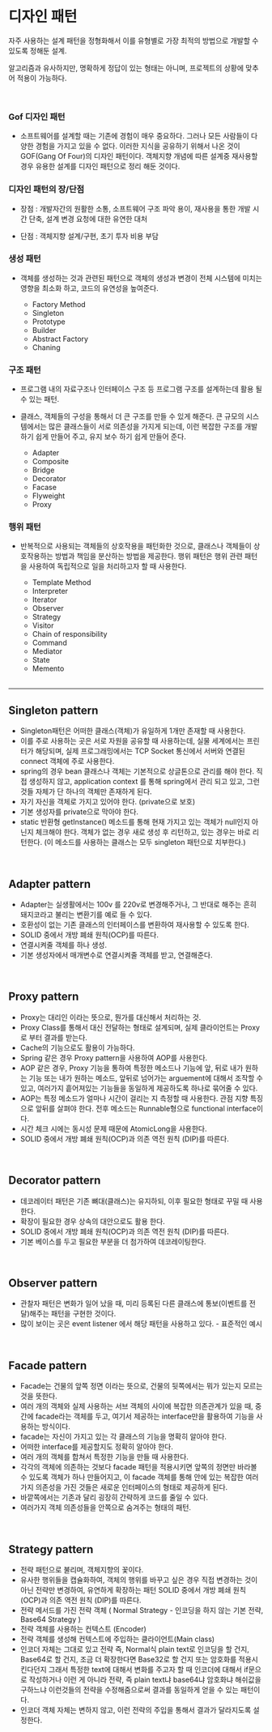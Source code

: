 # 디자인 패턴

자주 사용하는 설계 패턴을 정형화해서 이를 유형별로 가장 최적의 방법으로 개발할 수 있도록 정해둔 설계.

알고리즘과 유사하지만, 명확하게 정답이 있는 형태는 아니며, 프로젝트의 상황에 맞추어 적용이 가능하다.

 <br>

### Gof 디자인 패턴

- 소프트웨어를 설계할 때는 기존에 경험이 매우 중요하다. 그러나 모든 사람들이 다양한 경험을 가지고 있을 수 없다. 이러한 지식을 공유하기 위해서 나온 것이 GOF(Gang Of Four)의 디자인 패턴이다. 객체지향 개념에 따른 설계중 재사용할 경우 유용한 설계를 디자인 패턴으로 정리 해둔 것이다.


### 디자인 패턴의 장/단점

- 장점 : 개발자간의 원활한 소통, 소프트웨어 구조 파악 용이, 재사용을 통한 개발 시간 단축, 설계 변경 요청에 대한 유연한 대처

- 단점 : 객체지향 설계/구현, 초기 투자 비용 부담


### 생성 패턴

- 객체를 생성하는 것과 관련된 패턴으로 객체의 생성과 변경이 전체 시스템에 미치는 영향을 최소화 하고, 코드의 유연성을 높여준다.

  - Factory Method
  - Singleton
  - Prototype
  - Builder
  - Abstract Factory
  - Chaning
 

### 구조 패턴

- 프로그램 내의 자료구조나 인터페이스 구조 등 프로그램 구조를 설계하는데 활용 될 수 있는 패턴.

- 클래스, 객체들의 구성을 통해서 더 큰 구조를 만들 수 있게 해준다. 큰 규모의 시스템에서는 많은 클래스들이 서로 의존성을 가지게 되는데, 이런 복잡한 구조를 개발하기 쉽게 만들어 주고, 유지 보수 하기 쉽게 만들어 준다.

  - Adapter
  - Composite
  - Bridge
  - Decorator
  - Facase
  - Flyweight
  - Proxy
 

### 행위 패턴

- 반복적으로 사용되는 객체들의 상호작용을 패턴화한 것으로, 클래스나 객체들이 상호작용하는 방법과 책임을 분산하는 방법을 제공한다. 행위 패턴은 행위 관련 패턴을 사용하여 독립적으로 일을 처리하고자 할 때 사용한다.

  - Template Method
  - Interpreter
  - Iterator
  - Observer
  - Strategy
  - Visitor
  - Chain of responsibility
  - Command
  - Mediator
  - State
  - Memento
  
  <br>
  
-----


## Singleton pattern
- Singleton패턴은 어떠한 클래스(객체)가 유일하게 1개만 존재할 때 사용한다.
- 이를 주로 사용하는 곳은 서로 자원을 공유할 때 사용하는데, 실물 세계에서는 프린터가 해당되며, 실제 프로그래밍에서는 TCP Socket 통신에서 서버와 연결된 connect 객체에 주로 사용한다.
- spring의 경우 bean 클래스나 객체는 기본적으로 상글톤으로 관리를 해야 한다. 직접 생성하지 않고, application context 를 통해 spring에서 관리 되고 있고, 그런 것들 자체가 단 하나의 객체만 존재하게 된다.
- 자기 자신을 객체로 가지고 있어야 한다. (private으로 보호)
- 기본 생성자를 private으로 막아야 한다. 
- static 반환형 getInstance() 메소드를 통해 현재 가지고 있는 객체가 null인지 아닌지 체크해야 한다. 객체가 없는 경우 새로 생성 후 리턴하고, 있는 경우는 바로 리턴한다. (이 메소드를 사용하는 클래스는 모두 singleton 패턴으로 치부한다.)

<br>

## Adapter pattern
- Adapter는 실생활에서는 100v 를 220v로 변경해주거나, 그 반대로 해주는 흔히 돼지코라고 불리는 변환기를 예로 들 수 있다.
- 호환성이 없는 기존 클래스의 인터페이스를 변환하여 재사용할 수 있도록 한다.
- SOLID 중에서 개방 폐쇄 원칙(OCP)를 따른다. 
- 연결시켜줄 객체를 하나 생성.
- 기본 생성자에서 매개변수로 연결시켜줄 객체를 받고, 연결해준다.

<br>

## Proxy pattern
- Proxy는 대리인 이라는 뜻으로, 뭔가를 대신해서 처리하는 것.
- Proxy Class를 통해서 대신 전달하는 형태로 설계되며, 실제 클라이언트는 Proxy로 부터 결과를 받는다.
- Cache의 기능으로도 활용이 가능하다. 
- Spring 같은 경우 Proxy pattern을 사용하여 AOP를 사용한다.
- AOP 같은 경우, Proxy 기능을 통하여 특정한 메소드나 기능에 앞, 뒤로 내가 원하는 기능 또는 내가 원하는 메소드, 앞뒤로 넘어가는 arguement에 대해서 조작할 수 있고, 여러가지 흩어져있는 기능들을 동일하게 제공하도록 하나로 묶어줄 수 있다.
- AOP는 특정 메소드가 얼마나 시간이 걸리는 지 측정할 때 사용한다. 관점 지향 특징으로 앞뒤를 살펴야 한다. 전후 메소드는 Runnable형으로 functional interface이다. 
- 시간 체크 시에는 동시성 문제 때문에 AtomicLong을 사용한다.
- SOLID 중에서 개방 폐쇄 원칙(OCP)과 의존 역전 원칙 (DIP)를 따른다.

<br>

## Decorator pattern
- 데코레이터 패턴은 기존 뼈대(클래스)는 유지하되, 이후 필요한 형태로 꾸밀 때 사용한다. 
- 확장이 필요한 경우 상속의 대안으로도 활용 한다.
- SOLID 중에서 개방 폐쇄 원칙(OCP)과 의존 역전 원칙 (DIP)를 따른다.
- 기본 베이스를 두고 필요한 부분을 더 첨가하여 데코레이팅한다.

<br>

## Observer pattern
- 관찰자 패턴은 변화가 일어 났을 때, 미리 등록된 다른 클래스에 통보(이벤트를 전달)해주는 패턴을 구현한 것이다.
- 많이 보이는 곳은 event listener 에서 해당 패턴을 사용하고 있다. - 표준적인 예시

<br>

## Facade pattern
- Facade는 건물의 앞쪽 정면 이라는 뜻으로, 건물의 뒷쪽에서는 뭐가 있는지 모르는 것을 뜻한다.
- 여러 개의 객체와 실제 사용하는 서브 객체의 사이에 복잡한 의존관계가 있을 때, 중간에 facade라는 객체를 두고, 여기서 제공하는 interface만을 활용하여 기능을 사용하는 방식이다.
- facade는 자신이 가지고 있는 각 클래스의 기능을 명확히 알아야 한다.
- 어떠한 interface를 제공할지도 정확히 알아야 한다.
- 여러 개의 객체를 합쳐서 특정한 기능을 만들 때 사용한다.
- 각각의 객체에 의존하는 것보다 facade 패턴을 적용시키면 앞쪽의 정면만 바라볼 수 있도록 객체가 하나 만들어지고, 이 facade 객체를 통해 안에 있는 복잡한 여러 가지 의존성을 가진 것들은 새로운 인터페이스의 형태로 제공하게 된다.
- 바깥쪽에서는 기존과 달리 굉장히 간략하게 코드를 줄일 수 있다.
- 여러가지 객체 의존성들을 안쪽으로 숨겨주는 형태의 패턴.

<br>

## Strategy pattern
- 전략 패턴으로 불리며, 객체지향의 꽃이다.
- 유사한 행위들을 캡슐화하여, 객체의 행위를 바꾸고 싶은 경우 직접 변경하는 것이 아닌 전략만 변경하여, 유연하게 확장하는 패턴 SOLID 중에서 개방 폐쇄 원칙(OCP)과 의존 역전 원칙 (DIP)를 따른다.
- 전략 메서드를 가진 전략 객체 ( Normal Strategy - 인코딩을 하지 않는 기본 전략, Base64 Strategy )
- 전략 객체를 사용하는 컨텍스트 (Encoder)
- 전략 객체를 생성해 컨텍스트에 주입하는 클라이언트(Main class)
- 인코더 자체는 그대로 있고 전략 즉, Normal식 plain text로 인코딩을 할 건지, Base64로 할 건지, 조금 더 확장한다면 Base32로 할 건지 또는 암호화를 적용시킨다던지 그래서 특정한 text에 대해서 변화를 주고자 할 때 인코더에 대해서 if문으로 작성하거나 이런 게 아니라 전략, 즉 plain text냐 base64냐 암호화냐 해쉬값을 구하느냐 이런것들의 전략을 수정해줌으로써 결과를 동일하게 얻을 수 있는 패턴이다.
- 인코더 객체 자체는 변하지 않고, 이런 전략의 주입을 통해서 결과가 달라지도록 설정한다.
